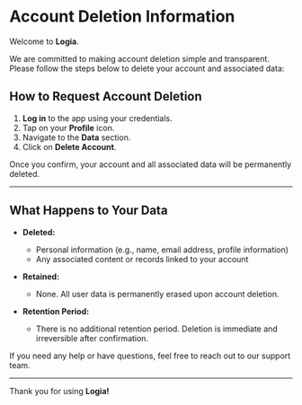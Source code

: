 # Account Deletion Information

Welcome to **Logia**.

We are committed to making account deletion simple and transparent.  
Please follow the steps below to delete your account and associated data:

## How to Request Account Deletion

1. **Log in** to the app using your credentials.
2. Tap on your **Profile** icon.
3. Navigate to the **Data** section.
4. Click on **Delete Account**.

Once you confirm, your account and all associated data will be permanently deleted.

---

## What Happens to Your Data

- **Deleted:**  
  - Personal information (e.g., name, email address, profile information)
  - Any associated content or records linked to your account

- **Retained:**  
  - None. All user data is permanently erased upon account deletion.
  
- **Retention Period:**  
  - There is no additional retention period. Deletion is immediate and irreversible after confirmation.

If you need any help or have questions, feel free to reach out to our support team.

---

Thank you for using **Logia!**
